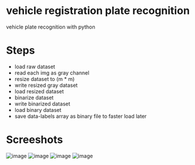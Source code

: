 # vehicle registration plate recognition
 vehicle plate recognition with python 

# Steps
- load raw dataset 
- read each img as gray channel 
- resize dataset to (m * m)
- write resized gray dataset
- load resized dataset
- binarize dataset
- write binarized dataset
- load binary dataset
- save data-labels array as binary file to faster load later


# Screeshots
![image](https://github.com/leninrkb/vehicle-plate-recognition/assets/67330101/16a6fbd4-b178-4cb1-af57-22a856095cb7)
![image](https://github.com/leninrkb/vehicle-plate-recognition/assets/67330101/0d0dcecd-182b-4483-b74b-3c19b2d6f5da)
![image](https://github.com/leninrkb/vehicle-plate-recognition/assets/67330101/8f53fac1-c512-40c2-90e9-9fa5a92e7d70)
![image](https://github.com/leninrkb/vehicle-plate-recognition/assets/67330101/ea7cd920-6d22-4ae1-a05f-b1cb6c7f9eb3)






